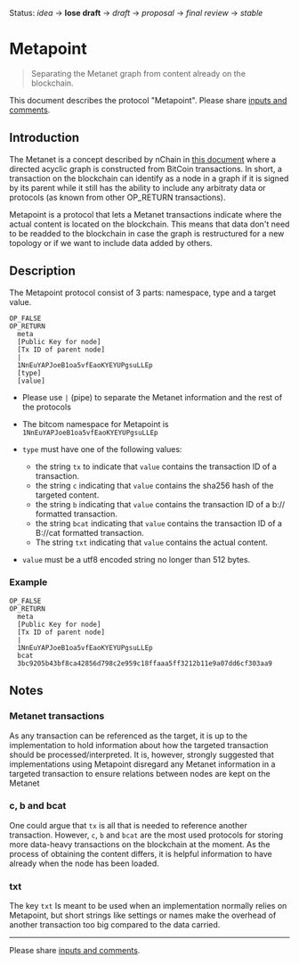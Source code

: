 Status: _idea_ → __lose draft__ → _draft_ → _proposal_ → _final review_ → _stable_

# Metapoint

> Separating the Metanet graph from content already on the blockchain.

This document describes the protocol "Metapoint". Please share [inputs and comments](https://github.com/bico-media/metapoint/issues/new).

## Introduction 

The Metanet is a concept described by nChain in [this document](https://drive.google.com/viewerng/viewer?url=https://nchain.com/app/uploads/2019/06/The-Metanet-Technical-Summary-v1.0.pdf) where a directed acyclic graph is constructed from BitCoin transactions. In short, a transaction on the blockchain can identify as a node in a graph if it is signed by its parent while it still has the ability to include any arbitraty data or protocols (as known from other OP_RETURN transactions).

Metapoint is a protocol that lets a Metanet transactions indicate where the actual content is located on the blockchain. This means that data don't need to be readded to the blockchain in case the graph is restructured for a new topology or if we want to include data added by others. 


## Description

The Metapoint protocol consist of 3 parts: namespace, type and a target value. 

```
OP_FALSE
OP_RETURN
  meta
  [Public Key for node]
  [Tx ID of parent node]  
  |
  1NnEuYAPJoeB1oa5vfEaoKYEYUPgsuLLEp
  [type]
  [value]
```

- Please use `|` (pipe) to separate the Metanet information and the rest of the protocols

- The bitcom namespace for Metapoint is `1NnEuYAPJoeB1oa5vfEaoKYEYUPgsuLLEp`

- `type` must have one of the following values:
  - the string `tx` to indicate that `value` contains the transaction ID of a transaction. 
  - the string `c` indicating that `value` contains the sha256 hash of the targeted content. 
  - the string `b` indicating that `value` contains the transaction ID of a b:// formatted transaction.
  - the string `bcat` indicating that `value` contains the transaction ID of a B://cat formatted transaction.
  - The string `txt` indicating that `value` contains the actual content. 

- `value` must be a utf8 encoded string no longer than 512 bytes. 



### Example

```
OP_FALSE
OP_RETURN
  meta
  [Public Key for node]
  [Tx ID of parent node]  
  |
  1NnEuYAPJoeB1oa5vfEaoKYEYUPgsuLLEp
  bcat
  3bc9205b43bf8ca42856d798c2e959c18ffaaa5ff3212b11e9a07dd6cf303aa9
```

## Notes

### Metanet transactions

As any transaction can be referenced as the target, it is up to the implementation to hold information about how the targeted transaction should be processed/interpreted. It is, however, strongly suggested that implementations using Metapoint disregard any Metanet information in a targeted transaction to ensure relations between nodes are kept on the Metanet 

###  c, b and bcat 
One could argue that `tx` is all that is needed to reference another transaction. However, `c`, `b` and `bcat` are the most used protocols for storing more data-heavy transactions on the blockchain at the moment. As the process of obtaining the content differs, it is helpful information to have already when the node has been loaded. 

### txt
The key `txt` Is meant to be used when an implementation normally relies on Metapoint, but short strings like settings or names make the overhead of another transaction too big compared to the data carried. 




----

Please share [inputs and comments](https://github.com/bico-media/metapoint/issues/new).



